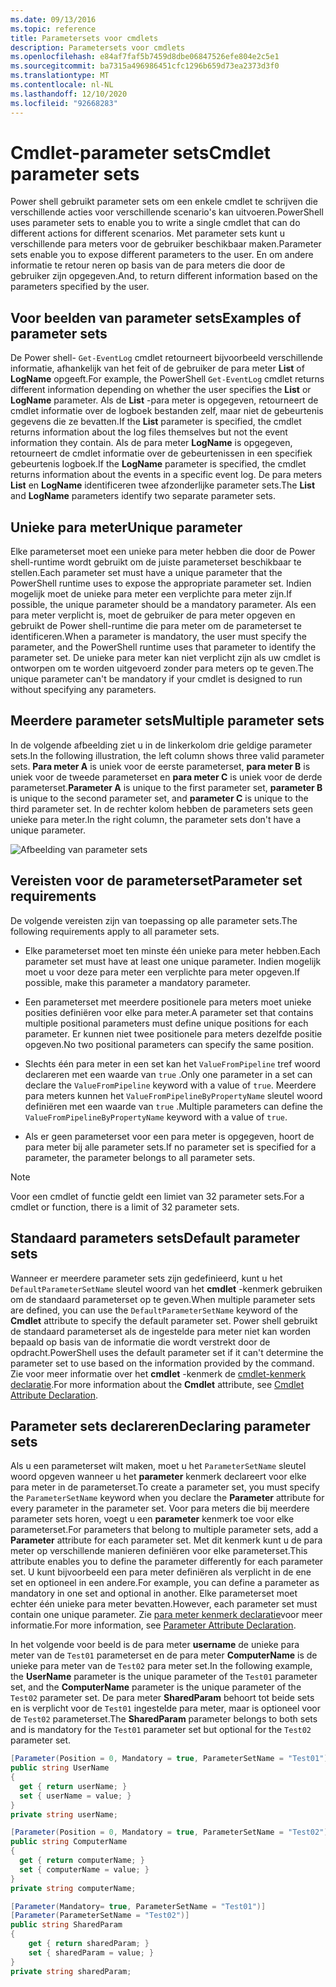 ```yaml
---
ms.date: 09/13/2016
ms.topic: reference
title: Parametersets voor cmdlets
description: Parametersets voor cmdlets
ms.openlocfilehash: e84af7faf5b7459d8dbe06847526efe804e2c5e1
ms.sourcegitcommit: ba7315a496986451cfc1296b659d73ea2373d3f0
ms.translationtype: MT
ms.contentlocale: nl-NL
ms.lasthandoff: 12/10/2020
ms.locfileid: "92668283"
---
```

# <a name="cmdlet-parameter-sets"></a><span data-ttu-id="4e0e3-103">Cmdlet-parameter sets</span><span class="sxs-lookup"><span data-stu-id="4e0e3-103">Cmdlet parameter sets</span></span>

<span data-ttu-id="4e0e3-104">Power shell gebruikt parameter sets om een enkele cmdlet te schrijven die verschillende acties voor verschillende scenario's kan uitvoeren.</span><span class="sxs-lookup"><span data-stu-id="4e0e3-104">PowerShell uses parameter sets to enable you to write a single cmdlet that can do different actions for different scenarios.</span></span> <span data-ttu-id="4e0e3-105">Met parameter sets kunt u verschillende para meters voor de gebruiker beschikbaar maken.</span><span class="sxs-lookup"><span data-stu-id="4e0e3-105">Parameter sets enable you to expose different parameters to the user.</span></span> <span data-ttu-id="4e0e3-106">En om andere informatie te retour neren op basis van de para meters die door de gebruiker zijn opgegeven.</span><span class="sxs-lookup"><span data-stu-id="4e0e3-106">And, to return different information based on the parameters specified by the user.</span></span>

## <a name="examples-of-parameter-sets"></a><span data-ttu-id="4e0e3-107">Voor beelden van parameter sets</span><span class="sxs-lookup"><span data-stu-id="4e0e3-107">Examples of parameter sets</span></span>

<span data-ttu-id="4e0e3-108">De Power shell- `Get-EventLog` cmdlet retourneert bijvoorbeeld verschillende informatie, afhankelijk van het feit of de gebruiker de para meter **List** of **LogName** opgeeft.</span><span class="sxs-lookup"><span data-stu-id="4e0e3-108">For example, the PowerShell `Get-EventLog` cmdlet returns different information depending on whether the user specifies the **List** or **LogName** parameter.</span></span> <span data-ttu-id="4e0e3-109">Als de **List** -para meter is opgegeven, retourneert de cmdlet informatie over de logboek bestanden zelf, maar niet de gebeurtenis gegevens die ze bevatten.</span><span class="sxs-lookup"><span data-stu-id="4e0e3-109">If the **List** parameter is specified, the cmdlet returns information about the log files themselves but not the event information they contain.</span></span> <span data-ttu-id="4e0e3-110">Als de para meter **LogName** is opgegeven, retourneert de cmdlet informatie over de gebeurtenissen in een specifiek gebeurtenis logboek.</span><span class="sxs-lookup"><span data-stu-id="4e0e3-110">If the **LogName** parameter is specified, the cmdlet returns information about the events in a specific event log.</span></span> <span data-ttu-id="4e0e3-111">De para meters **List** en **LogName** identificeren twee afzonderlijke parameter sets.</span><span class="sxs-lookup"><span data-stu-id="4e0e3-111">The **List** and **LogName** parameters identify two separate parameter sets.</span></span>

## <a name="unique-parameter"></a><span data-ttu-id="4e0e3-112">Unieke para meter</span><span class="sxs-lookup"><span data-stu-id="4e0e3-112">Unique parameter</span></span>

<span data-ttu-id="4e0e3-113">Elke parameterset moet een unieke para meter hebben die door de Power shell-runtime wordt gebruikt om de juiste parameterset beschikbaar te stellen.</span><span class="sxs-lookup"><span data-stu-id="4e0e3-113">Each parameter set must have a unique parameter that the PowerShell runtime uses to expose the appropriate parameter set.</span></span> <span data-ttu-id="4e0e3-114">Indien mogelijk moet de unieke para meter een verplichte para meter zijn.</span><span class="sxs-lookup"><span data-stu-id="4e0e3-114">If possible, the unique parameter should be a mandatory parameter.</span></span> <span data-ttu-id="4e0e3-115">Als een para meter verplicht is, moet de gebruiker de para meter opgeven en gebruikt de Power shell-runtime die para meter om de parameterset te identificeren.</span><span class="sxs-lookup"><span data-stu-id="4e0e3-115">When a parameter is mandatory, the user must specify the parameter, and the PowerShell runtime uses that parameter to identify the parameter set.</span></span> <span data-ttu-id="4e0e3-116">De unieke para meter kan niet verplicht zijn als uw cmdlet is ontworpen om te worden uitgevoerd zonder para meters op te geven.</span><span class="sxs-lookup"><span data-stu-id="4e0e3-116">The unique parameter can't be mandatory if your cmdlet is designed to run without specifying any parameters.</span></span>

## <a name="multiple-parameter-sets"></a><span data-ttu-id="4e0e3-117">Meerdere parameter sets</span><span class="sxs-lookup"><span data-stu-id="4e0e3-117">Multiple parameter sets</span></span>

<span data-ttu-id="4e0e3-118">In de volgende afbeelding ziet u in de linkerkolom drie geldige parameter sets.</span><span class="sxs-lookup"><span data-stu-id="4e0e3-118">In the following illustration, the left column shows three valid parameter sets.</span></span> <span data-ttu-id="4e0e3-119">**Para meter A** is uniek voor de eerste parameterset, **para meter B** is uniek voor de tweede parameterset en **para meter C** is uniek voor de derde parameterset.</span><span class="sxs-lookup"><span data-stu-id="4e0e3-119">**Parameter A** is unique to the first parameter set, **parameter B** is unique to the second parameter set, and **parameter C** is unique to the third parameter set.</span></span> <span data-ttu-id="4e0e3-120">In de rechter kolom hebben de parameters sets geen unieke para meter.</span><span class="sxs-lookup"><span data-stu-id="4e0e3-120">In the right column, the parameter sets don't have a unique parameter.</span></span>

![Afbeelding van parameter sets](media/cmdlet-parameter-sets/ps-parametersets.gif)

## <a name="parameter-set-requirements"></a><span data-ttu-id="4e0e3-122">Vereisten voor de parameterset</span><span class="sxs-lookup"><span data-stu-id="4e0e3-122">Parameter set requirements</span></span>

<span data-ttu-id="4e0e3-123">De volgende vereisten zijn van toepassing op alle parameter sets.</span><span class="sxs-lookup"><span data-stu-id="4e0e3-123">The following requirements apply to all parameter sets.</span></span>

- <span data-ttu-id="4e0e3-124">Elke parameterset moet ten minste één unieke para meter hebben.</span><span class="sxs-lookup"><span data-stu-id="4e0e3-124">Each parameter set must have at least one unique parameter.</span></span> <span data-ttu-id="4e0e3-125">Indien mogelijk moet u voor deze para meter een verplichte para meter opgeven.</span><span class="sxs-lookup"><span data-stu-id="4e0e3-125">If possible, make this parameter a mandatory parameter.</span></span>

- <span data-ttu-id="4e0e3-126">Een parameterset met meerdere positionele para meters moet unieke posities definiëren voor elke para meter.</span><span class="sxs-lookup"><span data-stu-id="4e0e3-126">A parameter set that contains multiple positional parameters must define unique positions for each parameter.</span></span> <span data-ttu-id="4e0e3-127">Er kunnen niet twee positionele para meters dezelfde positie opgeven.</span><span class="sxs-lookup"><span data-stu-id="4e0e3-127">No two positional parameters can specify the same position.</span></span>

- <span data-ttu-id="4e0e3-128">Slechts één para meter in een set kan het `ValueFromPipeline` tref woord declareren met een waarde van `true` .</span><span class="sxs-lookup"><span data-stu-id="4e0e3-128">Only one parameter in a set can declare the `ValueFromPipeline` keyword with a value of `true`.</span></span>
  <span data-ttu-id="4e0e3-129">Meerdere para meters kunnen het `ValueFromPipelineByPropertyName` sleutel woord definiëren met een waarde van `true` .</span><span class="sxs-lookup"><span data-stu-id="4e0e3-129">Multiple parameters can define the `ValueFromPipelineByPropertyName` keyword with a value of `true`.</span></span>

- <span data-ttu-id="4e0e3-130">Als er geen parameterset voor een para meter is opgegeven, hoort de para meter bij alle parameter sets.</span><span class="sxs-lookup"><span data-stu-id="4e0e3-130">If no parameter set is specified for a parameter, the parameter belongs to all parameter sets.</span></span>

> [!NOTE]
> <span data-ttu-id="4e0e3-131">Voor een cmdlet of functie geldt een limiet van 32 parameter sets.</span><span class="sxs-lookup"><span data-stu-id="4e0e3-131">For a cmdlet or function, there is a limit of 32 parameter sets.</span></span>

## <a name="default-parameter-sets"></a><span data-ttu-id="4e0e3-132">Standaard parameters sets</span><span class="sxs-lookup"><span data-stu-id="4e0e3-132">Default parameter sets</span></span>

<span data-ttu-id="4e0e3-133">Wanneer er meerdere parameter sets zijn gedefinieerd, kunt u het `DefaultParameterSetName` sleutel woord van het **cmdlet** -kenmerk gebruiken om de standaard parameterset op te geven.</span><span class="sxs-lookup"><span data-stu-id="4e0e3-133">When multiple parameter sets are defined, you can use the `DefaultParameterSetName` keyword of the **Cmdlet** attribute to specify the default parameter set.</span></span> <span data-ttu-id="4e0e3-134">Power shell gebruikt de standaard parameterset als de ingestelde para meter niet kan worden bepaald op basis van de informatie die wordt verstrekt door de opdracht.</span><span class="sxs-lookup"><span data-stu-id="4e0e3-134">PowerShell uses the default parameter set if it can't determine the parameter set to use based on the information provided by the command.</span></span> <span data-ttu-id="4e0e3-135">Zie voor meer informatie over het **cmdlet** -kenmerk de [cmdlet-kenmerk declaratie](./cmdlet-attribute-declaration.md).</span><span class="sxs-lookup"><span data-stu-id="4e0e3-135">For more information about the **Cmdlet** attribute, see [Cmdlet Attribute Declaration](./cmdlet-attribute-declaration.md).</span></span>

## <a name="declaring-parameter-sets"></a><span data-ttu-id="4e0e3-136">Parameter sets declareren</span><span class="sxs-lookup"><span data-stu-id="4e0e3-136">Declaring parameter sets</span></span>

<span data-ttu-id="4e0e3-137">Als u een parameterset wilt maken, moet u het `ParameterSetName` sleutel woord opgeven wanneer u het **parameter** kenmerk declareert voor elke para meter in de parameterset.</span><span class="sxs-lookup"><span data-stu-id="4e0e3-137">To create a parameter set, you must specify the `ParameterSetName` keyword when you declare the **Parameter** attribute for every parameter in the parameter set.</span></span> <span data-ttu-id="4e0e3-138">Voor para meters die bij meerdere parameter sets horen, voegt u een **parameter** kenmerk toe voor elke parameterset.</span><span class="sxs-lookup"><span data-stu-id="4e0e3-138">For parameters that belong to multiple parameter sets, add a **Parameter** attribute for each parameter set.</span></span> <span data-ttu-id="4e0e3-139">Met dit kenmerk kunt u de para meter op verschillende manieren definiëren voor elke parameterset.</span><span class="sxs-lookup"><span data-stu-id="4e0e3-139">This attribute enables you to define the parameter differently for each parameter set.</span></span> <span data-ttu-id="4e0e3-140">U kunt bijvoorbeeld een para meter definiëren als verplicht in de ene set en optioneel in een andere.</span><span class="sxs-lookup"><span data-stu-id="4e0e3-140">For example, you can define a parameter as mandatory in one set and optional in another.</span></span> <span data-ttu-id="4e0e3-141">Elke parameterset moet echter één unieke para meter bevatten.</span><span class="sxs-lookup"><span data-stu-id="4e0e3-141">However, each parameter set must contain one unique parameter.</span></span> <span data-ttu-id="4e0e3-142">Zie [para meter kenmerk declaratie](parameter-attribute-declaration.md)voor meer informatie.</span><span class="sxs-lookup"><span data-stu-id="4e0e3-142">For more information, see [Parameter Attribute Declaration](parameter-attribute-declaration.md).</span></span>

<span data-ttu-id="4e0e3-143">In het volgende voor beeld is de para meter **username** de unieke para meter van de `Test01` parameterset en de para meter **ComputerName** is de unieke para meter van de `Test02` para meter set.</span><span class="sxs-lookup"><span data-stu-id="4e0e3-143">In the following example, the **UserName** parameter is the unique parameter of the `Test01` parameter set, and the **ComputerName** parameter is the unique parameter of the `Test02` parameter set.</span></span> <span data-ttu-id="4e0e3-144">De para meter **SharedParam** behoort tot beide sets en is verplicht voor de `Test01` ingestelde para meter, maar is optioneel voor de `Test02` parameterset.</span><span class="sxs-lookup"><span data-stu-id="4e0e3-144">The **SharedParam** parameter belongs to both sets and is mandatory for the `Test01` parameter set but optional for the `Test02` parameter set.</span></span>

```csharp
[Parameter(Position = 0, Mandatory = true, ParameterSetName = "Test01")]
public string UserName
{
  get { return userName; }
  set { userName = value; }
}
private string userName;

[Parameter(Position = 0, Mandatory = true, ParameterSetName = "Test02")]
public string ComputerName
{
  get { return computerName; }
  set { computerName = value; }
}
private string computerName;

[Parameter(Mandatory= true, ParameterSetName = "Test01")]
[Parameter(ParameterSetName = "Test02")]
public string SharedParam
{
    get { return sharedParam; }
    set { sharedParam = value; }
}
private string sharedParam;
```
